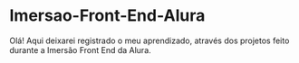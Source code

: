 # Imersao-Front-End-Alura
Olá! 
Aqui deixarei registrado o meu aprendizado, através dos projetos feito durante a Imersão Front End da Alura.
